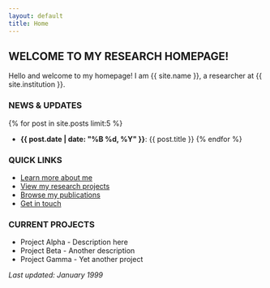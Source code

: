 ```yaml
---
layout: default
title: Home
---
```


## WELCOME TO MY RESEARCH HOMEPAGE!

Hello and welcome to my homepage! I am {{ site.name }}, a researcher at {{ site.institution }}.

### NEWS & UPDATES

{% for post in site.posts limit:5 %}
- **{{ post.date | date: "%B %d, %Y" }}**: {{ post.title }}
  {% endfor %}

### QUICK LINKS

* [Learn more about me](/about)
* [View my research projects](/research)
* [Browse my publications](/publications)
* [Get in touch](/contact)

### CURRENT PROJECTS

* Project Alpha - Description here
* Project Beta - Another description
* Project Gamma - Yet another project

*Last updated: January 1999*